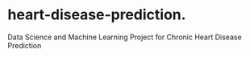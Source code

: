 # heart-disease-prediction.
Data Science and Machine Learning Project for Chronic Heart Disease Prediction
